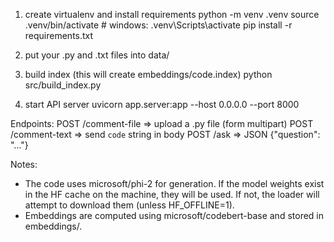 1. create virtualenv and install requirements
   python -m venv .venv
   source .venv/bin/activate  # windows: .venv\Scripts\activate
   pip install -r requirements.txt

2. put your .py and .txt files into data/

3. build index (this will create embeddings/code.index)
   python src/build_index.py

4. start API server
   uvicorn app.server:app --host 0.0.0.0 --port 8000

Endpoints:
  POST /comment-file  => upload a .py file (form multipart)
  POST /comment-text  => send `code` string in body
  POST /ask           => JSON {"question": "..."}

Notes:
- The code uses microsoft/phi-2 for generation. If the model weights exist in the HF cache on the machine, they will be used. If not, the loader will attempt to download them (unless HF_OFFLINE=1).
- Embeddings are computed using microsoft/codebert-base and stored in embeddings/.
